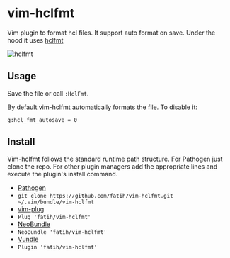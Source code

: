 # vim-hclfmt

Vim plugin to format hcl files. It support auto format on save. Under the hood
it uses [hclfmt](https://github.com/fatih/hclfmt)

![hclfmt](http://g.recordit.co/fIQfohsGPI.gif)

## Usage

Save the file or call `:HclFmt`. 

By default vim-hclfmt automatically formats the file. To disable it:

```
g:hcl_fmt_autosave = 0
```

## Install

Vim-hclfmt follows the standard runtime path structure. For Pathogen just clone
the repo. For other plugin managers add the appropriate lines and execute the
plugin's install command.

*  [Pathogen](https://github.com/tpope/vim-pathogen)
  * `git clone https://github.com/fatih/vim-hclfmt.git ~/.vim/bundle/vim-hclfmt`
*  [vim-plug](https://github.com/junegunn/vim-plug)
  * `Plug 'fatih/vim-hclfmt'`
*  [NeoBundle](https://github.com/Shougo/neobundle.vim)
  * `NeoBundle 'fatih/vim-hclfmt'`
*  [Vundle](https://github.com/gmarik/vundle)
  * `Plugin 'fatih/vim-hclfmt'`


